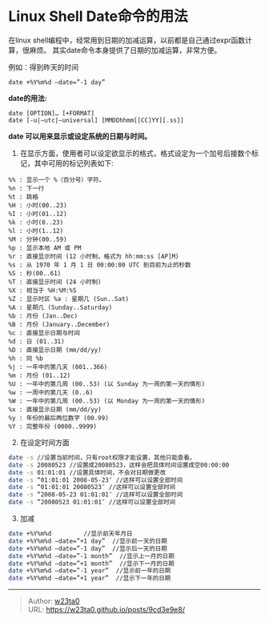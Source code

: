 # Linux Shell Date命令的用法



在linux shell编程中，经常用到日期的加减运算，以前都是自己通过expr函数计算，很麻烦。
其实date命令本身提供了日期的加减运算，非常方便。

例如：得到昨天的时间

```shell
date +%Y%m%d –date=”-1 day”
```

**date的用法:**

```shell
date [OPTION]… [+FORMAT]
date [-u|–utc|–universal] [MMDDhhmm[[CC]YY][.ss]]
```

**date 可以用来显示或设定系统的日期与时间。**

1. 在显示方面，使用者可以设定欲显示的格式，格式设定为一个加号后接数个标记，其中可用的标记列表如下:

 ```shell
%% : 显示一个 %（百分号）字符。
%n : 下一行
%t : 跳格
%H : 小时(00..23)
%I : 小时(01..12)
%k : 小时(0..23)
%l : 小时(1..12)
%M : 分钟(00..59)
%p : 显示本地 AM 或 PM
%r : 直接显示时间 (12 小时制，格式为 hh:mm:ss [AP]M)
%s : 从 1970 年 1 月 1 日 00:00:00 UTC 到目前为止的秒数
%S : 秒(00..61)
%T : 直接显示时间 (24 小时制)
%X : 相当于 %H:%M:%S
%Z : 显示时区 %a : 星期几 (Sun..Sat)
%A : 星期几 (Sunday..Saturday)
%b : 月份 (Jan..Dec)
%B : 月份 (January..December)
%c : 直接显示日期与时间
%d : 日 (01..31)
%D : 直接显示日期 (mm/dd/yy)
%h : 同 %b
%j : 一年中的第几天 (001..366)
%m : 月份 (01..12)
%U : 一年中的第几周 (00..53) (以 Sunday 为一周的第一天的情形)
%w : 一周中的第几天 (0..6)
%W : 一年中的第几周 (00..53) (以 Monday 为一周的第一天的情形)
%x : 直接显示日期 (mm/dd/yy)
%y : 年份的最后两位数字 (00.99)
%Y : 完整年份 (0000..9999)
 ```
2. 在设定时间方面
 ```bash
date -s //设置当前时间，只有root权限才能设置，其他只能查看。
date -s 20080523 //设置成20080523，这样会把具体时间设置成空00:00:00
date -s 01:01:01 //设置具体时间，不会对日期做更改
date -s “01:01:01 2008-05-23″ //这样可以设置全部时间
date -s “01:01:01 20080523″ //这样可以设置全部时间
date -s “2008-05-23 01:01:01″ //这样可以设置全部时间
date -s “20080523 01:01:01″ //这样可以设置全部时间
 ```
3. 加减
 ```bash
date +%Y%m%d         //显示前天年月日
date +%Y%m%d –date=”+1 day”  //显示前一天的日期
date +%Y%m%d –date=”-1 day”  //显示后一天的日期
date +%Y%m%d –date=”-1 month”  //显示上一月的日期
date +%Y%m%d –date=”+1 month”  //显示下一月的日期
date +%Y%m%d –date=”-1 year”  //显示前一年的日期
date +%Y%m%d –date=”+1 year”  //显示下一年的日期
 ```


---

> Author: [w23ta0](https://github.com/w23ta0)  
> URL: https://w23ta0.github.io/posts/9cd3e9e8/  


